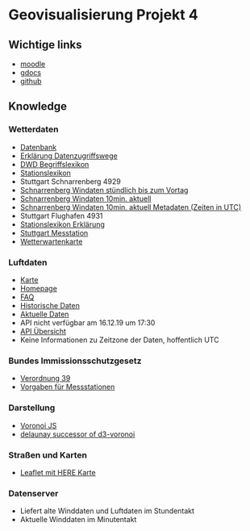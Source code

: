 # Geovisualisierung Projekt 4

## Wichtige links

* [moodle](https://moodle.hft-stuttgart.de/course/view.php?id=1180)
* [gdocs](https://docs.google.com/document/d/1L1sTrx_w9TN4AysnBQXexRuLNmOCI0pE1Fh8hgygCyc/edit#heading=h.fc86wxv6csrr)
* [github](https://github.com/Nesuma/gvi-luftdaten)

## Knowledge

### Wetterdaten

* [Datenbank](https://opendata.dwd.de/climate_environment/CDC/observations_germany/climate/)
* [Erklärung Datenzugriffswege](https://www.dwd.de/DE/klimaumwelt/cdc/klinfo_systeme/klinfo_systeme_node.html)
* [DWD Begriffslexikon](https://www.dwd.de/DE/service/lexikon/Functions/glossar.html?lv2=102936&lv3=103158)
* [Stationslexikon](https://www.dwd.de/DE/leistungen/klimadatendeutschland/statliste/statlex_html.html;jsessionid=5FBD5FB6D18B9FA8992B6D246B5F42C8.live11043?view=nasPublication&nn=16102)
* Stuttgart Schnarrenberg 4929
* [Schnarrenberg Windaten stündlich bis zum Vortag](https://opendata.dwd.de/climate_environment/CDC/observations_germany/climate/hourly/wind/recent/stundenwerte_FF_04928_akt.zip)
* [Schnarrenberg Windaten 10min. aktuell](https://opendata.dwd.de/climate_environment/CDC/observations_germany/climate/10_minutes/wind/now/10minutenwerte_wind_04928_now.zip)
* [Schnarrenberg Windaten 10min. aktuell Metadaten (Zeiten in UTC)](https://opendata.dwd.de/climate_environment/CDC/observations_germany/climate/10_minutes/wind/meta_data/Meta_Daten_zehn_min_ff_04928.zip)
* Stuttgart Flughafen 4931
* [Stationslexikon Erklärung](https://www.dwd.de/DE/leistungen/klimadatendeutschland/stationsliste.html)
* [Stuttgart Messtation](https://www.stadtklima-stuttgart.de/index.php?klima_messdaten_station_smz)
* [Wetterwartenkarte](https://www.dwd.de/DE/derdwd/messnetz/bodenbeobachtung/messnetzkarte_boden.pdf?__blob=publicationFile&v=8)

### Luftdaten

* [Karte](https://deutschland.maps.luftdaten.info/#14/48.7802/9.1756)
* [Homepage](https://luftdaten.info/)
* [FAQ](https://luftdaten.info/faq)
* [Historische Daten](http://archive.luftdaten.info/)
* [Aktuelle Daten](https://api.luftdaten.info)
* API nicht verfügbar am 16.12.19 um 17:30
* [API Übersicht](https://github.com/opendata-stuttgart/meta/wiki/APIs)
* Keine Informationen zu Zeitzone der Daten, hoffentlich UTC

### Bundes Immissionsschutzgesetz

* [Verordnung 39](https://www.dwd.de/DE/klimaumwelt/cdc/klinfo_systeme/klinfo_systeme_node.html)
* [Vorgaben für Messstationen](https://www.gesetze-im-internet.de/bimschv_39/anlage_5.html)

### Darstellung

* [Voronoi JS](https://github.com/d3/d3-voronoi)
* [delaunay successor of d3-voronoi](https://github.com/d3/d3-delaunay)

### Straßen und Karten

* [Leaflet mit HERE Karte](https://developer.here.com/tutorials/raster-tile-leaflet/)

### Datenserver

* Liefert alte Winddaten und Luftdaten im Stundentakt
* Aktuelle Winddaten im Minutentakt

